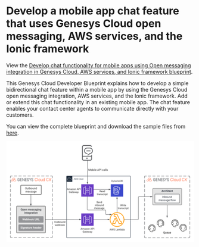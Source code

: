 # Develop a mobile app chat feature that uses Genesys Cloud open messaging, AWS services, and the Ionic framework

View the [Develop chat functionality for mobile apps using Open messaging integration in Genesys Cloud, AWS services, and Ionic framework blueprint](https://developer.genesys.cloud/blueprints/ "Opens the Genesys Cloud Developer page").

This Genesys Cloud Developer Blueprint explains how to develop a simple bidirectional chat feature within a mobile app by using the Genesys Cloud open messaging integration, AWS services, and the Ionic framework. Add or extend this chat functionality in an existing mobile app. The chat feature enables your contact center agents to communicate directly with your customers.

You can view the complete blueprint and download the sample files from [here](./blueprint).

![Open Messaging Implementation](blueprint/images/ionic-mobile-open-messaging-blueprint-architecture.png "Open Messaging Implementation")
